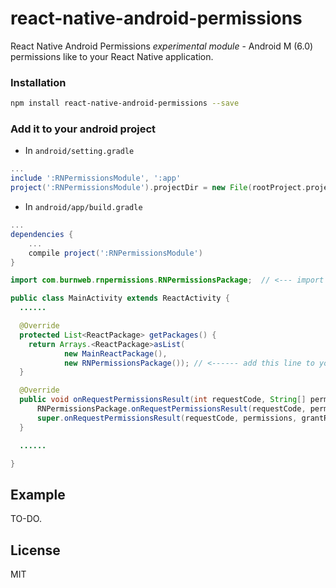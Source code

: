 # react-native-android-permissions
React Native Android Permissions *experimental module* - Android M (6.0) permissions like to your React Native application.

### Installation

```bash
npm install react-native-android-permissions --save
```

### Add it to your android project

* In `android/setting.gradle`

```gradle
...
include ':RNPermissionsModule', ':app'
project(':RNPermissionsModule').projectDir = new File(rootProject.projectDir, '../node_modules/react-native-android-permissions')
```

* In `android/app/build.gradle`

```gradle
...
dependencies {
    ...
    compile project(':RNPermissionsModule')
}
```

```java
import com.burnweb.rnpermissions.RNPermissionsPackage;  // <--- import

public class MainActivity extends ReactActivity {
  ......

  @Override
  protected List<ReactPackage> getPackages() {
    return Arrays.<ReactPackage>asList(
            new MainReactPackage(),
            new RNPermissionsPackage()); // <------ add this line to your MainActivity class
  }

  @Override
  public void onRequestPermissionsResult(int requestCode, String[] permissions, int[] grantResults) {
      RNPermissionsPackage.onRequestPermissionsResult(requestCode, permissions, grantResults); // very important event callback
      super.onRequestPermissionsResult(requestCode, permissions, grantResults);
  }

  ......

}
```

## Example
TO-DO.

## License
MIT
